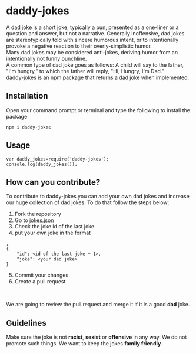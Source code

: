 # daddy-jokes
A dad joke is a short joke, typically a pun, presented as a one-liner or a question and answer, but not a narrative. Generally inoffensive, dad jokes are stereotypically told with sincere humorous intent, or to intentionally provoke a negative reaction to their overly-simplistic humor.
<br>
Many dad jokes may be considered anti-jokes, deriving humor from an intentionally not funny punchline.
<br>
A common type of dad joke goes as follows: A child will say to the father, "I'm hungry," to which the father will reply, "Hi, Hungry, I'm Dad."
<br>
daddy-jokes is an npm package that returns a dad joke when implemented.

## Installation
Open your command prompt or terminal and type the following to install the package
```
npm i daddy-jokes
```

## Usage
```
var daddy_jokes=require('daddy-jokes');
console.log(daddy_jokes());
```

## How can you contribute?
To contribute to daddy-jokes you can add your own dad jokes and increase our huge collection of dad jokes. To do that follow the steps below:
1. Fork the repository
2. Go to [jokes.json](db/jokes.json)
3. Check the joke id of the last joke
4. put your own joke in the format
```
,
{
    "id": <id of the last joke + 1>,
    "joke": <your dad joke>
}
```
5. Commit your changes
6. Create a pull request
<br>

We are going to review the pull request and merge it if it is a good __dad__ joke.

## Guidelines
Make sure the joke is not __racist__, __sexist__ or __offensive__ in any way. We do not promote such things. We want to keep the jokes __family friendly__.
